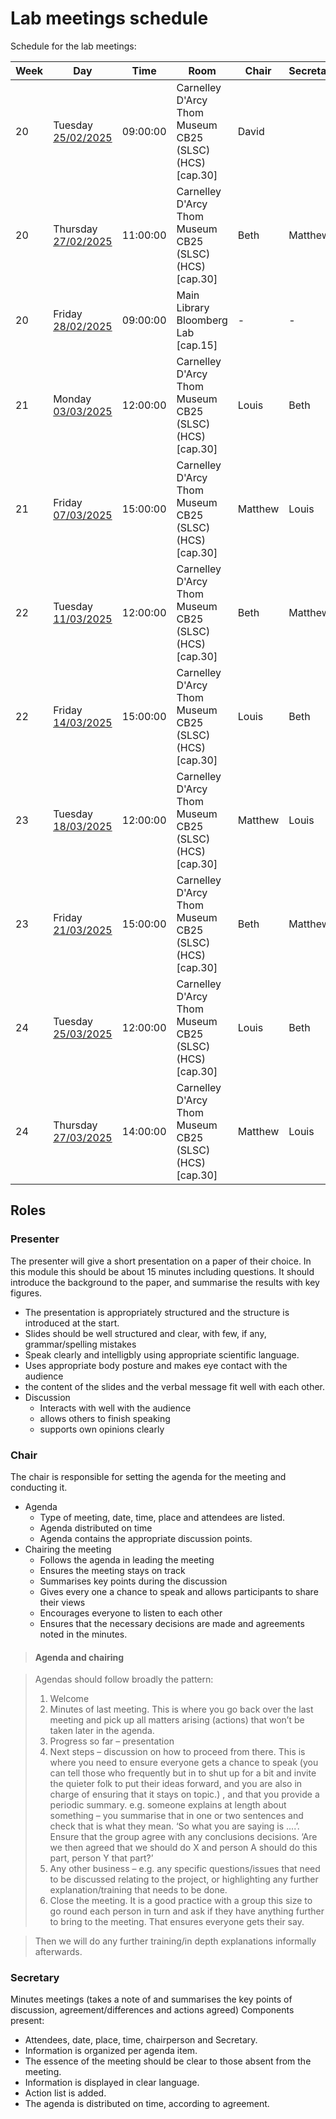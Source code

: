 # Lab meetings schedule

Schedule for the lab meetings:

Week | Day | Time | Room | Chair | Secretary| Presenter |
---- | --- | ---- | ---- | ----- | --------- | --------- |
20	|	Tuesday	[25/02/2025](meetings/20250225.md)	|	09:00:00	|	Carnelley D'Arcy Thom Museum CB25 (SLSC)  (HCS)  [cap.30]	| David	|	| -|
20	|	Thursday	[27/02/2025](meetings/20250227.md)	|	11:00:00	|	Carnelley D'Arcy Thom Museum CB25 (SLSC)  (HCS)  [cap.30]	| Beth	| Matthew	|- |
20	|	Friday	[28/02/2025](meetings/20250228.md)	|	09:00:00	|	Main Library Bloomberg Lab [cap.15]	| - 	| -	| -  |
21	|	Monday	[03/03/2025](meetings/20250303.md)	|	12:00:00	|	Carnelley D'Arcy Thom Museum CB25 (SLSC)  (HCS)  [cap.30]	|	Louis | Beth	| - |
21	|	Friday	[07/03/2025](meetings/20250307.md)	|	15:00:00	|	Carnelley D'Arcy Thom Museum CB25 (SLSC)  (HCS)  [cap.30]	| Matthew	| Louis	| Beth |
22	|	Tuesday	[11/03/2025](meetings/20250311.md)	|	12:00:00	|	Carnelley D'Arcy Thom Museum CB25 (SLSC)  (HCS)  [cap.30]	|	Beth | Matthew	| - |
22	|	Friday	[14/03/2025](meetings/20250314.md)	|	15:00:00	|	Carnelley D'Arcy Thom Museum CB25 (SLSC)  (HCS)  [cap.30]	|Louis	| Beth	| Matthew |
23	|	Tuesday	[18/03/2025](meetings/20250318.md)	|	12:00:00	|	Carnelley D'Arcy Thom Museum CB25 (SLSC)  (HCS)  [cap.30]	|	Matthew | Louis	| - |
23	|	Friday	[21/03/2025](meetings/20250321.md)	|	15:00:00	|	Carnelley D'Arcy Thom Museum CB25 (SLSC)  (HCS)  [cap.30]	|	Beth | Matthew	| Louis |
24	|	Tuesday	[25/03/2025](meetings/20250325.md)	|	12:00:00	|	Carnelley D'Arcy Thom Museum CB25 (SLSC)  (HCS)  [cap.30]	|	Louis | Beth	| - |
24	|	Thursday	[27/03/2025](meetings/20250327.md)	|	14:00:00	|	Carnelley D'Arcy Thom Museum CB25 (SLSC)  (HCS)  [cap.30]	| Matthew	| Louis	| - |



## Roles

### Presenter
The presenter will give a short presentation on a paper of their choice. In this module this should be about 15 minutes including questions. It should introduce the background to the paper, and summarise the results with key figures.
  * The presentation is appropriately structured and the structure is introduced at the start.
  * Slides should be well structured and clear, with few, if any, grammar/spelling mistakes
  * Speak clearly and intelligbly using appropriate scientific language.
  * Uses appropriate body posture and makes eye contact with the audience
  * the content of the slides and the verbal message fit well with each other.
* Discussion
  * Interacts with well with the audience
  * allows others to finish speaking
  * supports own opinions clearly

### Chair
The chair is responsible for setting the agenda for the meeting and conducting it.
* Agenda
  * Type of meeting, date, time, place and attendees are listed.
  * Agenda distributed on time
  * Agenda contains the appropriate discussion points.
* Chairing the meeting
  * Follows the agenda in leading the meeting
  * Ensures the meeting stays on track
  * Summarises key points during the discussion
  * Gives every one a chance to speak and allows participants to share their views
  * Encourages everyone to listen to each other
  * Ensures that the necessary decisions are made and agreements noted in the minutes.

> #### Agenda and chairing

> Agendas should follow broadly the pattern:
>
> 1.	Welcome
> 2.	Minutes of last meeting. This is where you go back over the  last meeting and pick up all matters arising (actions) that won’t be taken later in the agenda. 
> 3.	Progress so far – presentation
> 4.	Next steps – discussion on how to proceed from there. This is where you need to ensure everyone gets a chance to speak (you can tell those who frequently but in to shut up for a bit and invite the quieter folk to put their ideas forward, and you are also in charge of ensuring that it stays on topic.) , and that you provide a periodic summary. e.g. someone explains at length about something – you summarise that in one or two sentences and check that is what they mean. ‘So what you are saying is ....’. Ensure that the group agree with any conclusions decisions. ‘Are we then agreed that we should do X and person A should do this part, person Y that part?’
> 5.	Any other business – e.g. any specific questions/issues that need to be discussed relating to the project, or highlighting any further explanation/training that needs to be done. 
> 6.	Close the meeting. It is a good practice with a group this size to go round each person in turn and ask if they have anything further to bring to the meeting. That ensures everyone gets their say.

> Then we will do any further training/in depth explanations informally afterwards.

### Secretary
Minutes meetings (takes a note of and summarises the key points of discussion, agreement/differences and actions agreed)
Components present:
* Attendees, date, place, time, chairperson and Secretary.
* Information is organized per agenda item.
* The essence of the meeting should be clear to those absent from the meeting.
* Information is displayed in clear language.
* Action list is added.
* The agenda is distributed on time, according to agreement.
